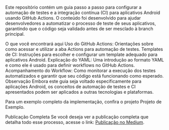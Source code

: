 Este repositório contém um guia passo a passo para configurar a automação de testes e a integração contínua (CI) para aplicativos Android usando GitHub Actions. O conteúdo foi desenvolvido para ajudar desenvolvedores a automatizar o processo de teste de seus aplicativos, garantindo que o código seja validado antes de ser mesclado à branch principal.

O que você encontrará aqui
Uso do GitHub Actions: Orientações sobre como acessar e utilizar a aba Actions para automação de testes.
Templates de CI: Instruções para escolher e configurar um template adequado para aplicativos Android.
Explicação do YAML: Uma introdução ao formato YAML e como ele é usado para definir workflows no GitHub Actions.
Acompanhamento do Workflow: Como monitorar a execução dos testes automatizados e garantir que seu código está funcionando como esperado.
Observação
Embora este guia seja voltado especificamente para aplicações Android, os conceitos de automação de testes e CI apresentados podem ser aplicados a outras tecnologias e plataformas.

Para um exemplo completo da implementação, confira o projeto Projeto de Exemplo.

Publicação Completa
Se você deseja ver a publicação completa que detalha todo esse processo, acesse o link: [Publicação no Medium](https://medium.com/@marcelo_luiz17/configurando-automa%C3%A7%C3%A3o-de-testes-e-ci-para-apps-android-com-github-actions-049e679f8840).
